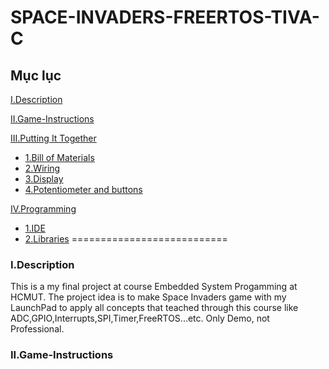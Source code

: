 # SPACE-INVADERS-FREERTOS-TIVA-C
## Mục lục
[I.Description](#Description)

[II.Game-Instructions](#Game)

[III.Putting It Together](#PuttingItTogether)
- [1.Bill of Materials](#BillofMaterials)
- [2.Wiring](#Wiring)
- [3.Display](#Display)
- [4.Potentiometer and buttons](#4)

[IV.Programming](#Programming)
- [1.IDE](#IDE)
- [2.Libraries](#Lib)
===========================
<a name="Description"></a>
### I.Description
This is a my final project at course Embedded System Progamming at HCMUT. The project idea is to make Space Invaders game with my LaunchPad to apply all concepts that teached through this course like ADC,GPIO,Interrupts,SPI,Timer,FreeRTOS...etc. Only Demo, not Professional. 
<a name="Game"></a>
### II.Game-Instructions
